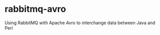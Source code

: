 rabbitmq-avro
=============

Using RabbitMQ with Apache Avro to interchange data between Java and Perl 

